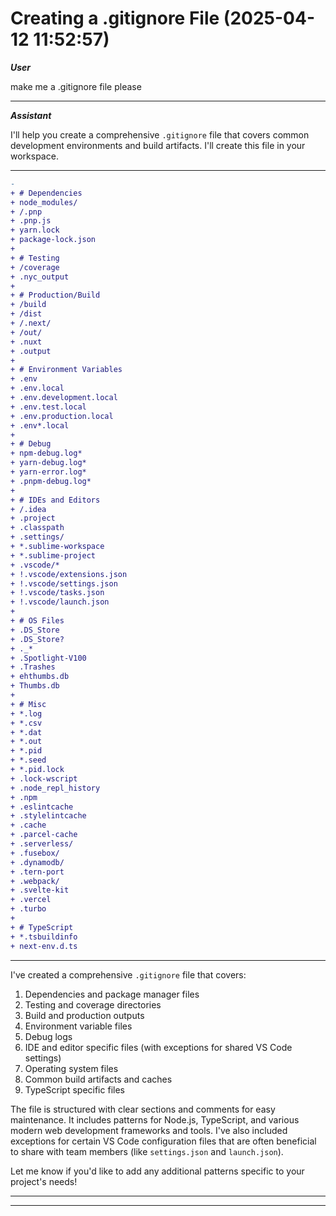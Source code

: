 <!-- Generated by SpecStory -->

# Creating a .gitignore File (2025-04-12 11:52:57)

_**User**_

make me a .gitignore file please

---

_**Assistant**_

I'll help you create a comprehensive `.gitignore` file that covers common development environments and build artifacts. I'll create this file in your workspace.

---

```diff
- 
+ # Dependencies
+ node_modules/
+ /.pnp
+ .pnp.js
+ yarn.lock
+ package-lock.json
+ 
+ # Testing
+ /coverage
+ .nyc_output
+ 
+ # Production/Build
+ /build
+ /dist
+ /.next/
+ /out/
+ .nuxt
+ .output
+ 
+ # Environment Variables
+ .env
+ .env.local
+ .env.development.local
+ .env.test.local
+ .env.production.local
+ .env*.local
+ 
+ # Debug
+ npm-debug.log*
+ yarn-debug.log*
+ yarn-error.log*
+ .pnpm-debug.log*
+ 
+ # IDEs and Editors
+ /.idea
+ .project
+ .classpath
+ .settings/
+ *.sublime-workspace
+ *.sublime-project
+ .vscode/*
+ !.vscode/extensions.json
+ !.vscode/settings.json
+ !.vscode/tasks.json
+ !.vscode/launch.json
+ 
+ # OS Files
+ .DS_Store
+ .DS_Store?
+ ._*
+ .Spotlight-V100
+ .Trashes
+ ehthumbs.db
+ Thumbs.db
+ 
+ # Misc
+ *.log
+ *.csv
+ *.dat
+ *.out
+ *.pid
+ *.seed
+ *.pid.lock
+ .lock-wscript
+ .node_repl_history
+ .npm
+ .eslintcache
+ .stylelintcache
+ .cache
+ .parcel-cache
+ .serverless/
+ .fusebox/
+ .dynamodb/
+ .tern-port
+ .webpack/
+ .svelte-kit
+ .vercel
+ .turbo
+ 
+ # TypeScript
+ *.tsbuildinfo
+ next-env.d.ts 
```

---

I've created a comprehensive `.gitignore` file that covers:

1. Dependencies and package manager files
2. Testing and coverage directories
3. Build and production outputs
4. Environment variable files
5. Debug logs
6. IDE and editor specific files (with exceptions for shared VS Code settings)
7. Operating system files
8. Common build artifacts and caches
9. TypeScript specific files

The file is structured with clear sections and comments for easy maintenance. It includes patterns for Node.js, TypeScript, and various modern web development frameworks and tools. I've also included exceptions for certain VS Code configuration files that are often beneficial to share with team members (like `settings.json` and `launch.json`).

Let me know if you'd like to add any additional patterns specific to your project's needs!

---



---

